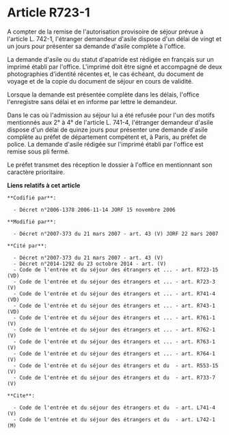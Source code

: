 # Article R723-1

A compter de la remise de l'autorisation provisoire de séjour prévue à l'article L. 742-1, l'étranger demandeur d'asile
dispose d'un délai de vingt et un jours pour présenter sa demande d'asile complète à l'office.

La demande d'asile ou du statut d'apatride est rédigée en français sur un imprimé établi par l'office. L'imprimé doit être
signé et accompagné de deux photographies d'identité récentes et, le cas échéant, du document de voyage et de la copie du
document de séjour en cours de validité.

Lorsque la demande est présentée complète dans les délais, l'office l'enregistre sans délai et en informe par lettre le
demandeur.

Dans le cas où l'admission au séjour lui a été refusée pour l'un des motifs mentionnés aux 2° à 4° de l'article L. 741-4,
l'étranger demandeur d'asile dispose d'un délai de quinze jours pour présenter une demande d'asile complète au préfet de
département compétent et, à Paris, au préfet de police. La demande d'asile rédigée sur l'imprimé établi par l'office est
remise sous pli fermé.

Le préfet transmet des réception le dossier à l'office en mentionnant son caractère prioritaire.

**Liens relatifs à cet article**

	**Codifié par**:

	  - Décret n°2006-1378 2006-11-14 JORF 15 novembre 2006

	**Modifié par**:

	  - Décret n°2007-373 du 21 mars 2007 - art. 43 (V) JORF 22 mars 2007

	**Cité par**:

	  - Décret n°2007-373 du 21 mars 2007 - art. 43 (V)
	  - Décret n°2014-1292 du 23 octobre 2014 - art. (V)
	  - Code de l'entrée et du séjour des étrangers et ... - art. R723-15 (VD)
	  - Code de l'entrée et du séjour des étrangers et ... - art. R723-3 (V)
	  - Code de l'entrée et du séjour des étrangers et ... - art. R741-4 (VD)
	  - Code de l'entrée et du séjour des étrangers et ... - art. R743-1 (VD)
	  - Code de l'entrée et du séjour des étrangers et ... - art. R761-1 (V)
	  - Code de l'entrée et du séjour des étrangers et ... - art. R762-1 (V)
	  - Code de l'entrée et du séjour des étrangers et ... - art. R763-1 (V)
	  - Code de l'entrée et du séjour des étrangers et ... - art. R764-1 (V)
	  - Code de l'entrée et du séjour des étrangers et du  - art. R553-15 (V)
	  - Code de l'entrée et du séjour des étrangers et du  - art. R733-7 (V)

	**Cite**:

	  - Code de l'entrée et du séjour des étrangers et du  - art. L741-4 (V)
	  - Code de l'entrée et du séjour des étrangers et du  - art. L742-1 (M)
